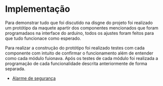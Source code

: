 # Implementação

Para demonstrar tudo que foi discutido na disgne do projeto foi realizado um protótipo da maquete apartir dos componentes mencionados que foram programadaos na interface do arduino, todos os ajustes foram feitos para que tudo funcionace como esperado.

Para realizar a construção do protótipo foi realizado testes com cada componente com intuito de confirmar o funcionamento além de entender como cada módulo fuionava. Após os testes de cada módulo foi realizada a programação de cada funcionalidade descrita anteriormente de forma separada.

- [Alarme de segurança](Funcionalidade_Alarme.md)
